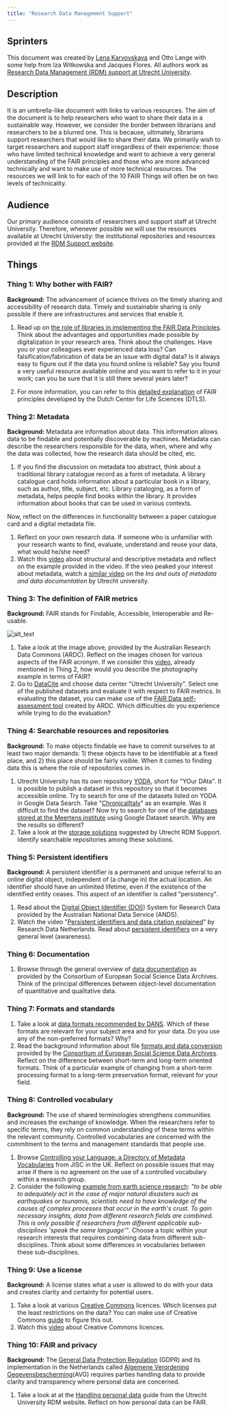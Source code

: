 ```yaml
---
title: "Research Data Management Support"
---
```


## Sprinters
This document was created by [Lena Karvovskaya](https://www.uu.nl/medewerkers/EKarvovskaya) and Otto Lange with some help from Iza Witkowska and Jacques Flores. All authors work as [Research Data Management (RDM) support at Utrecht University](https://www.uu.nl/en/research/research-data-management/contact-us). 

## Description
It is an umbrella-like document with links to various resources. The aim of the document is to help researchers who want to share their data in a sustainable way. However, we consider the border between librarians and researchers to be a blurred one. This is because, ultimately, librarians support researchers that would like to share their data. We primarily wish to target researchers and support staff irregardless of their experience: those who have limited technical knowledge and want to achieve a very general understanding of the FAIR principles and those who are more advanced technically and want to make use of more technical resources. The resources we will link to for each of the 10 FAIR Things will often be on two levels of technicality. 

## Audience
Our primary audience consists of researchers and support staff at Utrecht University. Therefore, whenever possible we will use the resources available at Utrecht University: the institutional repositories and resources provided at the [RDM Support website](https://www.uu.nl/en/research/research-data-management).

## Things
### Thing 1: Why bother with FAIR?

**Background:** The advancement of science thrives on the timely sharing and accessibility of research data.  Timely and sustainable sharing is only possible if there are infrastructures and services that enable it.  

1. Read up on [the role of libraries in implementing the FAIR
Data Principles](https://libereurope.eu/wp-content/uploads/2017/12/LIBER-FAIR-Data.pdf). Think about the advantages and opportunities made possible by digitalization in your research area. Think about the challenges. Have you or your colleagues ever experienced data loss? Can falsification/fabrication of data be an issue with digital data? Is it always easy to figure out if the data you found online is reliable? Say you found a very useful resource available online and you want to refer to it in your work; can you be sure that it is still there several years later?  

2. For more information, you can refer to this [detailed explanation](https://www.go-fair.org/fair-principles/) of FAIR principles developed by the Dutch Center for Life Sciences (DTLS).

### Thing 2: Metadata

**Background:** Metadata are information about data. This information allows data to be findable and potentially discoverable by machines. Metadata can describe the researchers responsible for the data, when, where and why the data was collected, how the research data should be cited, etc.  

1. If you find the discussion on metadata too abstract, think about a traditional library catalogue record as a form of metadata. A library catalogue card holds information about a particular book in a library, such as author, title, subject, etc. Library cataloging, as a form of metadata, helps people find books within the library. It provides information about books that can be used in various contexts.  

Now, reflect on the differences in functionality between a paper catalogue card and a digital metadata file.

1. Reflect on your own research data.  If someone who is unfamiliar with your research wants to find, evaluate, understand and reuse your data, what would he/she need?
2. Watch this [video](https://www.youtube.com/watch?v=L0vOg18ncWE&feature=youtu.be) about structural and descriptive metadata and reflect on the example provided in the video.  If the vieo peaked your interest about metadata, watch a [similar video](https://www.youtube.com/watch?v=h0oZ3swbTJ0&) on the _Ins and outs of metadata and data documentation_ by Utrecht university. 


### Thing 3: The definition of FAIR metrics

**Background:** FAIR stands for Findable, Accessible, Interoperable and Re-usable. 

![alt_text](https://www.ands.org.au/__data/assets/image/0011/1416098/FAIR-Data-image-map-graphic-v2-721px.png "FAIR principles tiles")

1. Take a look at the image above, provided by the Australian Research Data Commons (ARDC). Reflect on the images chosen for various aspects of the FAIR acronym. If we consider this [video](https://www.youtube.com/watch?v=L0vOg18ncWE&feature=youtu.be), already mentioned in Thing 2, how would you describe the photography example in terms of FAIR? 
2. Go to [DataCite](https://search.datacite.org) and choose data center "Utrecht University". Select one of the published datasets and evaluate it with respect to FAIR metrics. In evaluating the dataset, you can make use of the [FAIR Data self-assessment tool](https://www.ands-nectar-rds.org.au/fair-tool) created by ARDC. Which difficulties do you experience while trying to do the evaluation?

### Thing 4: Searchable resources and repositories

**Background:** To make objects findable we have to commit ourselves to at least two major demands: 1) these objects have to be identifiable at a fixed place, and 2) this place should be fairly visible. When it comes to finding data this is where the role of repositories comes in. 

1. Utrecht University has its own repository [YODA](https://yoda.sites.uu.nl/), short for "YOur DAta". It is possible to publish a dataset in this repository so that it becomes accessible online.  Try to search for one of the datasets listed on YODA in Google Data Search. Take "[ChronicalItaly](https://public.yoda.uu.nl/i-lab/UU01/T4YMOW.html)" as an example. Was it difficult to find the dataset? Now try to search for one of the [databases stored at the Meertens institute](https://www.meertens.knaw.nl/cms/en/collections/databases) using Google Dataset search. Why are the results so different? 
2. Take a look at the [storage solutions](https://www.uu.nl/en/research/research-data-management/tools-services/tools-for-storing-and-managing-data/storage-solutions) suggested by Utrecht RDM Support. Identify searchable repositories among these solutions.

### Thing 5: Persistent identifiers

**Background:** A persistent identifier is a permanent and unique referral to an online digital object, independent of (a change in) the actual location. An identifier should have an unlimited lifetime, even if the existence of the identified entity ceases. This aspect of an identifier is called "persistency".

1. Read about the [Digital Object Identifier (DOI)](https://www.ands.org.au/__data/assets/pdf_file/0006/715155/Digital-Object-Identifiers.pdf)) System for Research Data provided by the Australian National Data Service (ANDS).  
2. Watch the video "[Persistent identifiers and data citation explained](https://www.youtube.com/watch?v=PgqtiY7oZ6k)" by Research Data Netherlands. Read about [persistent identifiers](https://www.ands.org.au/guides/persistent-identifiers-awareness) on a very general level (awareness).

### Thing 6: Documentation

1. Browse through the general overview of [data documentation](https://www.cessda.eu/Training/Training-Resources/Library/Data-Management-Expert-Guide/2.-Organise-Document/Documentation-and-metadata) as provided by the Consortium of European Social Science Data Archives. Think of the principal differences between object-level documentation of quantitative and qualitative data.

### Thing 7: Formats and standards

1. Take a look at [data formats recommended by DANS](https://dans.knaw.nl/en/deposit/information-about-depositing-data/before-depositing/file-formats). Which of these formats are relevant for your subject area and for your data. Do you use any of the non-preferred formats? Why?
2. Read the background information about file [formats and data conversion](https://www.cessda.eu/Training/Training-Resources/Library/Data-Management-Expert-Guide/3.-Process/File-formats-and-data-conversion) provided by the [Consortium of European Social Science Data Archives](https://www.cessda.eu/). Reflect on the difference between short-term and long-term oriented formats. Think of a particular example of changing from a short-term processing format to a long-term preservation format, relevant for your field.

### Thing 8: Controlled vocabulary

**Background:** The use of shared terminologies strengthens communities and increases the exchange of knowledge. When the researchers refer to specific terms, they rely on common understanding of these terms within the relevant community. Controlled vocabularies are concerned with the commitment to the terms and management standards that people use.

1. Browse [Controlling your Language: a Directory of Metadata Vocabularies](https://www.webarchive.org.uk/wayback/archive/20160101151732/http://www.jiscdigitalmedia.ac.uk/guide/controlling-your-language-links-to-metadata-vocabularies) from JISC in the UK. Reflect on possible issues that may arise if there is no agreement on the use of a controlled vocabulary within a research group.
2. Consider the following [example from earth science research](https://www.uu.nl/en/research/research-data-management/tools-services/designing-metadata-schemes): _"to be able to adequately act in the case of major natural disasters such as earthquakes or tsunamis, scientists need to have knowledge of the causes of complex processes that occur in the earth's crust. To gain necessary insights, data from different research fields are combined. This is only possible if researchers from different applicable sub-disciplines 'speak the same language'"_. Choose a topic within your research interests that requires combining data from different sub-disciplines. Think about some differences in vocabularies between these sub-disciplines.

### Thing 9: Use a license

**Background:** A license states what a user is allowed to do with your data and creates clarity and certainty for potential users. 

1. Take a look at various [Creative Commons](https://creativecommons.org/licenses/) licences. Which licenses put the least restrictions on the data? You can make use of Creative Commons [guide](http://creativecommons.org/choose/) to figure this out.
2. Watch this [video](https://www.youtube.com/watch?v=HyWdeNQ7fo0) about Creative Commons licences.

### Thing 10: FAIR and privacy 

**Background:** The [General Data Protection Regulation](https://gdpr-info.eu/) (GDPR) and its implementation in the Netherlands called [Algemene Verordening Gegevensbescherming](https://autoriteitpersoonsgegevens.nl/nl/onderwerpen/avg-nieuwe-europese-privacywetgeving/algemene-informatie-avg)(AVG) requires parties handling data to provide clarity and transparency where personal data are concerned.

1. Take a look at at the [Handling personal data](https://www.uu.nl/en/research/research-data-management/guides/handling-personal-data) guide from the Utrecht University RDM website. Reflect on how personal data can be FAIR. 
